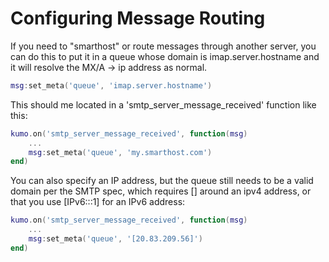 # Configuring Message Routing

If you need to "smarthost" or route messages through another server, you can do this to put it in a queue whose domain is imap.server.hostname and it will resolve the MX/A -> ip address as normal.

```lua
msg:set_meta('queue', 'imap.server.hostname')
```

This should me located in a 'smtp_server_message_received' function like this:

```lua
kumo.on('smtp_server_message_received', function(msg)
    ...
    msg:set_meta('queue', 'my.smarthost.com')
end)
```

You can also specify an IP address, but the queue still needs to be a valid domain per the SMTP spec, which requires [] around an ipv4 address, or that you use [IPv6:::1] for an IPv6 address:

```lua
kumo.on('smtp_server_message_received', function(msg)
    ...
    msg:set_meta('queue', '[20.83.209.56]')
end)
```
